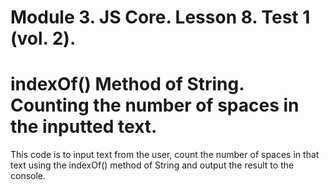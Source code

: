 # Module 3. JS Core. Lesson 8. Test 1 (vol. 2).

# indexOf() Method of String. Counting the number of spaces in the inputted text.

This code is to input text from the user, count the number of spaces in that text using the indexOf() method of String and output the result to the console.

